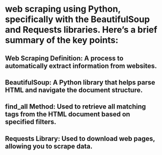 # web scraping using Python, specifically with the BeautifulSoup and Requests libraries. Here’s a brief summary of the key points:

## Web Scraping Definition: A process to automatically extract information from websites.
## BeautifulSoup: A Python library that helps parse HTML and navigate the document structure.
## find_all Method: Used to retrieve all matching tags from the HTML document based on specified filters.
## Requests Library: Used to download web pages, allowing you to scrape data.
